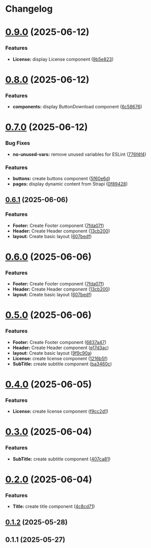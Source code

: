 # Changelog

# [0.9.0](https://github.com/fableLab/website-nextjs-front/compare/0.8.0...0.9.0) (2025-06-12)


### Features

* **License:** display License component ([9b5e823](https://github.com/fableLab/website-nextjs-front/commit/9b5e8230d91bcb0ff65c2adb48582cdd86c08a4b))

# [0.8.0](https://github.com/fableLab/website-nextjs-front/compare/0.7.0...0.8.0) (2025-06-12)


### Features

* **components:** display ButtonDownload component ([6c58676](https://github.com/fableLab/website-nextjs-front/commit/6c58676606b75bf209e70c25f1cca7d6bf5b007c))

# [0.7.0](https://github.com/fableLab/website-nextjs-front/compare/0.6.1...0.7.0) (2025-06-12)


### Bug Fixes

* **no-unused-vars:** remove unused variables for ESLint ([776f4f4](https://github.com/fableLab/website-nextjs-front/commit/776f4f4cb8450d6adb5b070db4b37cde26e2093f))


### Features

* **buttons:** create buttons component ([5f60e6d](https://github.com/fableLab/website-nextjs-front/commit/5f60e6de401fa9adc7ee0f6aa0563ed343aecad8))
* **pages:** display dynamic content from Strapi ([0f89428](https://github.com/fableLab/website-nextjs-front/commit/0f89428227d5fe107b17f053c580f08e20460c4c))

## [0.6.1](https://github.com/fableLab/website-nextjs-front/compare/0.4.0...0.6.1) (2025-06-06)


### Features

* **Footer:** Create Footer component ([7fda07f](https://github.com/fableLab/website-nextjs-front/commit/7fda07f4a0cfbfc1b59408756b61deb542c6a668))
* **Header:** Create Header component ([13cb200](https://github.com/fableLab/website-nextjs-front/commit/13cb200c78077b7c6ac2e13b7c8b831643d9c773))
* **layout:** Create basic layout ([607bedf](https://github.com/fableLab/website-nextjs-front/commit/607bedfeb709fa76df75a06287617e596e5859cb))

# [0.6.0](https://github.com/fableLab/website-nextjs-front/compare/0.4.0...0.6.0) (2025-06-06)


### Features

* **Footer:** Create Footer component ([7fda07f](https://github.com/fableLab/website-nextjs-front/commit/7fda07f4a0cfbfc1b59408756b61deb542c6a668))
* **Header:** Create Header component ([13cb200](https://github.com/fableLab/website-nextjs-front/commit/13cb200c78077b7c6ac2e13b7c8b831643d9c773))
* **layout:** Create basic layout ([607bedf](https://github.com/fableLab/website-nextjs-front/commit/607bedfeb709fa76df75a06287617e596e5859cb))

# [0.5.0](https://github.com/fableLab/website-nextjs-front/compare/0.2.0...0.5.0) (2025-06-06)


### Features

* **Footer:** Create Footer component ([6837a47](https://github.com/fableLab/website-nextjs-front/commit/6837a473d92422abed32ccc922900b3cdc8d7c89))
* **Header:** Create Header component ([e17d3ac](https://github.com/fableLab/website-nextjs-front/commit/e17d3ac3f94e6d3df6843d339541f826f9ab5c3f))
* **layout:** Create basic layout ([9f9c90a](https://github.com/fableLab/website-nextjs-front/commit/9f9c90a58827f9d949dfcb85c5b2612f74ffd780))
* **License:** create license component ([1216b5f](https://github.com/fableLab/website-nextjs-front/commit/1216b5fb12a1adb78e34b146077d797002b7a77f))
* **SubTitle:** create subtitle component ([ba3460c](https://github.com/fableLab/website-nextjs-front/commit/ba3460c27cb29c2c0d94dc0b95cd87fc0412d295))

# [0.4.0](https://github.com/fableLab/website-nextjs-front/compare/0.3.0...0.4.0) (2025-06-05)


### Features

* **License:** create license component ([f9cc2d1](https://github.com/fableLab/website-nextjs-front/commit/f9cc2d1502f6ad767e3302c208ca9fe9fe616127))

# [0.3.0](https://github.com/fableLab/website-nextjs-front/compare/0.2.0...0.3.0) (2025-06-04)


### Features

* **SubTitle:** create subtitle component ([407ca81](https://github.com/fableLab/website-nextjs-front/commit/407ca8107fd9af185b00852a702eb6fc000c3371))

# [0.2.0](https://github.com/fableLab/website-nextjs-front/compare/0.1.2...0.2.0) (2025-06-04)


### Features

* **Title:** create title component ([4c8cd71](https://github.com/fableLab/website-nextjs-front/commit/4c8cd711f8f534a4b8fc23c6f218c40d70ea00cb))

## [0.1.2](https://github.com/fableLab/website-nextjs-front/compare/0.1.1...0.1.2) (2025-05-28)

## 0.1.1 (2025-05-27)

